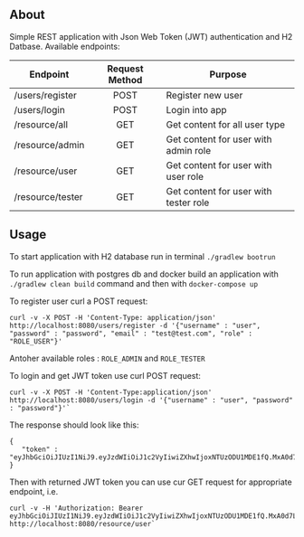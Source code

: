 ## About
Simple REST application with Json Web Token (JWT) authentication and H2 Datbase.
Available endpoints:

| Endpoint       | Request Method |                Purpose                |
|----------------|:--------------:|---------------------------------------|
|/users/register |       POST     | Register new user                     |
|/users/login    |       POST     | Login into app                        |
|/resource/all   |       GET      | Get content for all user type         |
|/resource/admin |       GET      | Get content for user with admin role  |
|/resource/user  |       GET      | Get content for user with user role   |
|/resource/tester|       GET      | Get content for user with tester role |

## Usage
To start application with H2 database run in terminal `./gradlew bootrun`

To run application with postgres db and docker build an application with `./gradlew clean build` command and then with `docker-compose up`

To register user curl a POST request:

```
curl -v -X POST -H 'Content-Type: application/json' http://localhost:8080/users/register -d '{"username" : "user", "password" : "password", "email" : "test@test.com", "role" : "ROLE_USER"}'
```

Antoher available roles : `ROLE_ADMIN` and `ROLE_TESTER`

To login and get JWT token use curl POST request:
```
curl -v -X POST -H 'Content-Type:application/json' http://localhost:8080/users/login -d '{"username" : "user", "password" : "password"}'`
```

The response should look like this:
```
{
   "token" : "eyJhbGciOiJIUzI1NiJ9.eyJzdWIiOiJ1c2VyIiwiZXhwIjoxNTUzODU1MDE1fQ.MxA0d7Lqe1lGoMDmP3gx5JRXl8INtq7KMyFgiQF47oY"
}
```

Then with returned JWT token you can use cur GET request for appropriate endpoint, i.e.
```
curl -v -H 'Authorization: Bearer eyJhbGciOiJIUzI1NiJ9.eyJzdWIiOiJ1c2VyIiwiZXhwIjoxNTUzODU1MDE1fQ.MxA0d7Lqe1lGoMDmP3gx5JRXl8INtq7KMyFgiQF47oY' http://localhost:8080/resource/user`
```